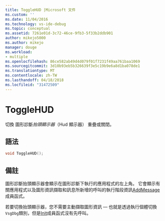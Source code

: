 ```yaml
---
title: ToggleHUD |Microsoft 文件
ms.custom: ''
ms.date: 11/04/2016
ms.technology: vs-ide-debug
ms.topic: conceptual
ms.assetid: 7261e01d-3c72-46ce-9fb3-5f33b2ddb901
author: mikejo5000
ms.author: mikejo
manager: douge
ms.workload:
- multiple
ms.openlocfilehash: 86ce582ab49d4d079f01f7231f49aa761baa1069
ms.sourcegitcommit: 3d10b93eb5b326639f3e5c19b9e6a8d1ba078de1
ms.translationtype: MT
ms.contentlocale: zh-TW
ms.lasthandoff: 04/18/2018
ms.locfileid: "31472509"
---
```

# <a name="togglehud"></a>ToggleHUD
切換 圖形診斷*抬頭顯示器*（Hud 顯示器） 重疊或關閉。  
  
## <a name="syntax"></a>語法  
  
```C++  
void ToggleHUD();  
```  
  
## <a name="remarks"></a>備註  
 圖形診斷抬頭顯示器會顯示在圖形診斷下執行的應用程式的左上角。 它會顯示有關應用程式以及圖形資訊擷取和訊息所新增的呼叫的執行階段資訊[AddMessage](addmessage.md)成員函式。  
  
 若要切換抬頭顯示器，您不需要主動擷取圖形資訊 — 也就是透過執行個體切換`VsgDbg`類別，但是[Init](init.md)成員函式沒有先呼叫。